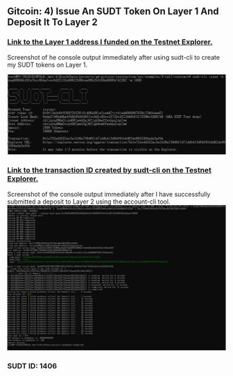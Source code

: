 ## Gitcoin: 4) Issue An SUDT Token On Layer 1 And Deposit It To Layer 2

### [Link to the Layer 1 address I funded on the Testnet Explorer.](https://explorer.nervos.org/aggron/address/ckt1qyqd96m2crp408jaw43gj6flgk9emffaxkpqlnp7aw)

Screenshot of he console output immediately after using sudt-cli to create my SUDT tokens on Layer 1.

![alt text](1.png)

### [Link to the transaction ID created by sudt-cli on the Testnet Explorer.](https://explorer.nervos.org/aggron/transaction/0x1e755edd552ac5a1b26a739d6f1471ddb413d84f91b4d62de9853384ada3afbb)

Screenshot of the console output immediately after I have successfully submitted a deposit to Layer 2 using the account-cli tool.
![alt text](2.png)

### SUDT ID: 1406
